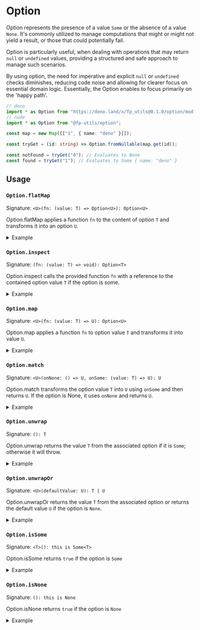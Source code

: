 # Option

Option represents the presence of a value `Some` or the absence of a value
`None`. It's commonly utilized to manage computations that might or might not
yield a result, or those that could potentially fail.

Option is particularly useful, when dealing with operations that may return
`null` or `undefined` values, providing a structured and safe approach to manage
such scenarios.

By using option, the need for imperative and explicit `null` or `undefined`
checks diminishes, reducing code noise and allowing for clearer focus on
essential domain logic. Essentially, the Option enables to focus primarily on
the 'happy path'.

```ts
// deno
import * as Option from "https://deno.land/x/fp_utils@0.1.0/option/mod.ts";
// node
import * as Option from "@fp-utils/option";

const map = new Map([["1", { name: "deno" }]]);

const tryGet = (id: string) => Option.fromNullable(map.get(id));

const notFound = tryGet("0"); // Evaluates to None
const found = tryGet("1"); // Evaluates to Some { name: "deno" }
```

## Usage

### `Option.flatMap`

Signature: `<U>(fn: (value: T) => Option<U>): Option<U>`

Option.flatMap applies a function `fn` to the content of option `T` and transforms
it into an option `U`.

<details>
  <summary>Example</summary>

```ts
type TryParse = (input: string) => Option.Type<number>;

const tryParse: TryParse = (input: string) => {
  const value = parseInt(input);
  return isNaN(value) ? Option.none() : Option.some(value);
};

Option.none()
  .flatMap(tryParse); // Impossible state

Option.some("42")
  .flatMap(tryParse); // Evaluates to Some 42

Option.some("Forty-two")
  .flatMap(tryParse); // Evaluates to None
```

</details>

### `Option.inspect`

Signature: `(fn: (value: T) => void): Option<T>`

Option.inspect calls the provided function `fn` with a reference to the
contained option value `T` if the option is some.

<details>
  <summary>Example</summary>

```ts
Option.none()
  .inspect((x) => console.log(x * 2)); // Prints nothing

Option.some(42)
  .inspect((x) => console.log(x * 2)); // Prints 84
```

</details>

### `Option.map`

Signature: `<U>(fn: (value: T) => U): Option<U>`

Option.map applies a function `fn` to option value `T` and transforms it into
value `U`.

<details>
  <summary>Example</summary>

```ts
Option.none()
  .map((x) => x * 2); // Evaluates to None

Option.some(42)
  .map((x) => x * 2); // Evaluates to Some 84
```

</details>

### `Option.match`

Signature: `<U>(onNone: () => U, onSome: (value: T) => U): U`

Option.match transforms the option value `T` into `U` using `onSome` and then
returns `U`. If the option is None, it uses `onNone` and returns `U`.

<details>
  <summary>Example</summary>

```ts
Option.none()
  .match(() => 99, (x) => x * 2); // Evaluates to 99

Option.some(42)
  .match(() => 99, (x) => x * 2); // Evaluates to 84
```

</details>

### `Option.unwrap`

Signature: `(): T`

Option.unwrap returns the value `T` from the associated option if it is `Some`;
otherwise it will throw.

<details>
  <summary>Example</summary>

```ts
Option.some(42).unwrap(); // Evaluates to 42

Option.none().unwrap(); // ! Throws an exception
```

</details>

### `Option.unwrapOr`

Signature: `<U>(defaultValue: U): T | U`

Option.unwrapOr returns the value `T` from the associated option or returns the
default value `U` if the option is `None`.

<details>
  <summary>Example</summary>

```ts
Option.some(42).unwrapOr(99); // Evaluates to 42

Option.none().unwrapOr(99); // Evaluates to 99
```

</details>

### `Option.isSome`

Signature: `<T>(): this is Some<T>`

Option.isSome returns `true` if the option is `Some`

<details>
  <summary>Example</summary>

```ts
Option.none().isSome(); // Evaluates to false

Option.some(42).isSome(); // Evaluates to true
```

</details>

### `Option.isNone`

Signature: `(): this is None`

Option.isNone returns `true` if the option is `None`

<details>
  <summary>Example</summary>

```ts
Option.none().isNone(); // Evaluates to true

Option.some(42).isNone(); // Evaluates to false
```

</details>
